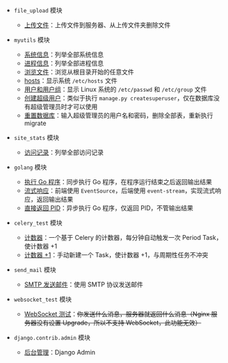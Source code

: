 * `file_upload` 模块

    * [上传文件](/upload/)：上传文件到服务器、从上传文件夹删除文件

* `myutils` 模块

    * [系统信息](/utils/pyinfo/)：列举全部系统信息
    * [进程信息](/utils/process/)：列举全部进程信息
    * [浏览文件](/utils/files/)：浏览从根目录开始的任意文件
    * [hosts](/utils/hosts/)：显示系统 `/etc/hosts` 文件
    * [用户和用户组](/utils/users/)：显示 Linux 系统的 `/etc/passwd` 和 `/etc/group` 文件
    * [创建超级用户](/utils/createsuperuser/)：类似于执行 `manage.py createsuperuser`，仅在数据库没有超级管理员时才可以使用
    * [重置数据库](/utils/reset_db/)：输入超级管理员的用户名和密码，删除全部表，重新执行 migrate

* `site_stats` 模块

    * [访问记录](/stats/)：列举全部访问记录

* `golang` 模块

    * [执行 Go 程序](/go/)：同步执行 Go 程序，在程序运行结束之后返回输出结果
    * [流式响应](/go/stream/)：前端使用 `EventSource`，后端使用 `event-stream`，实现流式响应，返回输出结果
    * [直接返回 PID](/go/nowait/)：异步执行 Go 程序，仅返回 PID，不管输出结果

* `celery_test` 模块

    * [计数器](/celery/)：一个基于 Celery 的计数器，每分钟自动触发一次 Period Task，使计数器 +1
    * [计数器 +1](/celery/add/)：手动新建一个 Task，使计数器 +1，与周期性任务不冲突

* `send_mail` 模块

    * [SMTP 发送邮件](/mail/)：使用 SMTP 协议发送邮件

* `websocket_test` 模块

    * [WebSocket 测试](/ws/)：~~你发送什么消息，服务器就返回什么消息（Nginx 服务器没有设置 Upgrade，所以不支持 WebSocket，此功能无效）~~

* `django.contrib.admin` 模块

    * [后台管理](/admin/)：Django Admin
